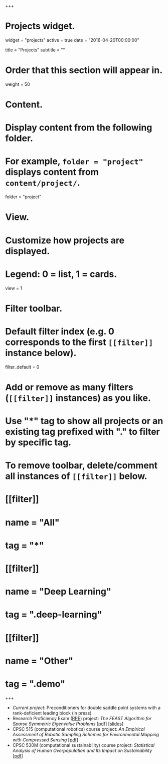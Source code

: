 +++
# Projects widget.
widget = "projects"
active = true
date = "2016-04-20T00:00:00"

title = "Projects"
subtitle = ""

# Order that this section will appear in.
weight = 50

# Content.
# Display content from the following folder.
# For example, `folder = "project"` displays content from `content/project/`.
folder = "project"

# View.
# Customize how projects are displayed.
# Legend: 0 = list, 1 = cards.
view = 1

# Filter toolbar.

# Default filter index (e.g. 0 corresponds to the first `[[filter]]` instance below).
filter_default = 0

# Add or remove as many filters (`[[filter]]` instances) as you like.
# Use "*" tag to show all projects or an existing tag prefixed with "." to filter by specific tag.
# To remove toolbar, delete/comment all instances of `[[filter]]` below.
# [[filter]]
#   name = "All"
#   tag = "*"
#  
# [[filter]]
#   name = "Deep Learning"
#   tag = ".deep-learning"
#
# [[filter]]
#   name = "Other"
#   tag = ".demo"

+++

- *Current project*: Preconditioners for double saddle point systems with a rank-deficient leading block (in press)
- Research Proficiency Exam ([RPE](https://www.cs.ubc.ca/students/grad/policies/grad-handbook/research-proficiency-evaluation-rpe/rpe-examination)) project: *The FEAST Algorithm for Sparse Symmetric Eigenvalue Problems* [[pdf](publication/sbradley_rpe.pdf)] [[slides](talk/sbradley_rpe_presentation.pdf)]
- CPSC 515 (computational robotics) course project: *An Empirical Assessment of Robotic Sampling Schemes for Environmental Mapping with Compressed Sensing* [[pdf](publication/bradley_cs_robotics.pdf)]
- CPSC 530M (computational sustainability) course project: *Statistical Analysis of Human Overpopulation and Its Impact on Sustainability* [[pdf](content/sbradley_sustainability_project.pdf)]